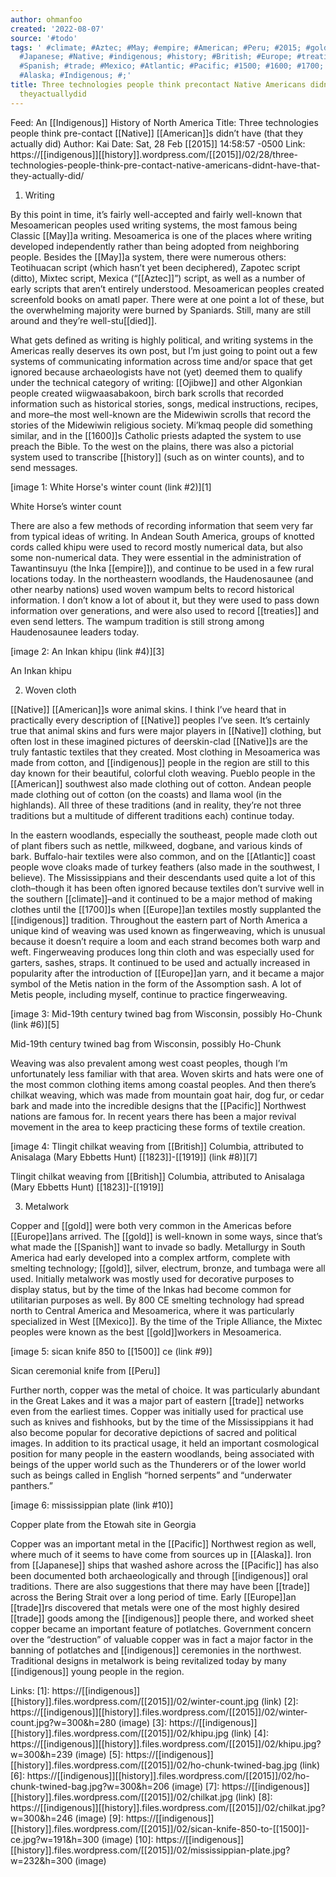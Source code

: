 ```yaml
---
author: ohmanfoo
created: '2022-08-07'
source: '#todo'
tags: ' #climate; #Aztec; #May; #empire; #American; #Peru; #2015; #gold; #Ojibwe;
  #Japanese; #Native; #indigenous; #history; #British; #Europe; #treaties; #died;
  #Spanish; #trade; #Mexico; #Atlantic; #Pacific; #1500; #1600; #1700; #1823; #1919;
  #Alaska; #Indigenous; #;'
title: Three technologies people think precontact Native Americans didnt have that
  theyactuallydid
---
```


Feed: An [[Indigenous]] History of North America
Title: Three technologies people think pre-contact [[Native]] [[American]]s didn’t have 
(that they actually did)
Author: Kai
Date: Sat, 28 Feb [[2015]] 14:58:57 -0500
Link: https://[[indigenous]][[history]].wordpress.com/[[2015]]/02/28/three-technologies-people-think-pre-contact-native-americans-didnt-have-that-they-actually-did/
 
1. Writing
 
By this point in time, it’s fairly well-accepted and fairly well-known that 
Mesoamerican peoples used writing systems, the most famous being Classic [[May]]a 
writing. Mesoamerica is one of the places where writing developed independently 
rather than being adopted from neighboring people. Besides the [[May]]a system, 
there were numerous others: Teotihuacan script (which hasn’t yet been 
deciphered), Zapotec script (ditto), Mixtec script, Mexica (“[[Aztec]]”) script, as 
well as a number of early scripts that aren’t entirely understood. Mesoamerican 
peoples created screenfold books on amatl paper. There were at one point a lot 
of these, but the overwhelming majority were burned by Spaniards. Still, many 
are still around and they’re well-stu[[died]].
 
What gets defined as writing is highly political, and writing systems in the 
Americas really deserves its own post, but I’m just going to point out a few 
systems of communicating information across time and/or space that get ignored 
because archaeologists have not (yet) deemed them to qualify under the technical
category of writing: [[Ojibwe]] and other Algonkian people created wiigwaasabakoon, 
birch bark scrolls that recorded information such as historical stories, songs, 
medical instructions, recipes, and more–the most well-known are the Midewiwin 
scrolls that record the stories of the Midewiwin religious society. Mi’kmaq 
people did something similar, and in the [[1600]]s Catholic priests adapted the 
system to use preach the Bible. To the west on the plains, there was also a 
pictorial system used to transcribe [[history]] (such as on winter counts), and to 
send messages.
 
[image 1: White Horse's winter count (link #2)][1]
 
White Horse’s winter count
 
There are also a few methods of recording information that seem very far from 
typical ideas of writing. In Andean South America, groups of knotted cords 
called khipu were used to record mostly numerical data, but also some 
non-numerical data. They were essential in the administration of Tawantinsuyu 
(the Inka [[empire]]), and continue to be used in a few rural locations today. In 
the northeastern woodlands, the Haudenosaunee (and other nearby nations) used 
woven wampum belts to record historical information. I don’t know a lot of about
it, but they were used to pass down information over generations, and were also 
used to record [[treaties]] and even send letters. The wampum tradition is still 
strong among Haudenosaunee leaders today.
 
[image 2: An Inkan khipu (link #4)][3]
 
An Inkan khipu
 
2. Woven cloth
 
[[Native]] [[American]]s wore animal skins. I think I’ve heard that in practically every
description of [[Native]] peoples I’ve seen. It’s certainly true that animal skins 
and furs were major players in [[Native]] clothing, but often lost in these imagined
pictures of deerskin-clad [[Native]]s are the truly fantastic textiles that they 
created. Most clothing in Mesoamerica was made from cotton, and [[indigenous]] 
people in the region are still to this day known for their beautiful, colorful 
cloth weaving. Pueblo people in the [[American]] southwest also made clothing out of
cotton. Andean people made clothing out of cotton (on the coasts) and llama wool
(in the highlands). All three of these traditions (and in reality, they’re not 
three traditions but a multitude of different traditions each) continue today.
 
In the eastern woodlands, especially the southeast, people made cloth out of 
plant fibers such as nettle, milkweed, dogbane, and various kinds of bark. 
Buffalo-hair textiles were also common, and on the [[Atlantic]] coast people wove 
cloaks made of turkey feathers (also made in the southwest, I believe). The 
Mississippians and their descendants used quite a lot of this cloth–though it 
has been often ignored because textiles don’t survive well in the southern 
[[climate]]–and it continued to be a major method of making clothes until the [[1700]]s 
when [[Europe]]an textiles mostly supplanted the [[indigenous]] tradition. Throughout 
the eastern part of North America a unique kind of weaving was used known as 
fingerweaving, which is unusual because it doesn’t require a loom and each 
strand becomes both warp and weft. Fingerweaving produces long thin cloth and 
was especially used for garters, sashes, straps. It continued to be used and 
actually increased in popularity after the introduction of [[Europe]]an yarn, and it
became a major symbol of the Metis nation in the form of the Assomption sash. A 
lot of Metis people, including myself, continue to practice fingerweaving.
 
[image 3: Mid-19th century twined bag from Wisconsin, possibly Ho-Chunk (link 
#6)][5]
 
Mid-19th century twined bag from Wisconsin, possibly Ho-Chunk
 
Weaving was also prevalent among west coast peoples, though I’m unfortunately 
less familiar with that area. Woven skirts and hats were one of the most common 
clothing items among coastal peoples. And then there’s chilkat weaving, which 
was made from mountain goat hair, dog fur, or cedar bark and made into the 
incredible designs that the [[Pacific]] Northwest nations are famous for. In recent 
years there has been a major revival movement in the area to keep practicing 
these forms of textile creation.
 
[image 4: Tlingit chilkat weaving from [[British]] Columbia, attributed to Anisalaga
(Mary Ebbetts Hunt) [[1823]]-[[1919]] (link #8)][7]
 
Tlingit chilkat weaving from [[British]] Columbia, attributed to Anisalaga (Mary 
Ebbetts Hunt) [[1823]]-[[1919]]
 
3. Metalwork
 
Copper and [[gold]] were both very common in the Americas before [[Europe]]ans arrived. 
The [[gold]] is well-known in some ways, since that’s what made the [[Spanish]] want to 
invade so badly. Metallurgy in South America had early developed into a complex 
artform, complete with smelting technology; [[gold]], silver, electrum, bronze, and 
tumbaga were all used. Initially metalwork was mostly used for decorative 
purposes to display status, but by the time of the Inkas had become common for 
utilitarian purposes as well. By 800 CE smelting technology had spread north to 
Central America and Mesoamerica, where it was particularly specialized in West 
[[Mexico]]. By the time of the Triple Alliance, the Mixtec peoples were known as the
best [[gold]]workers in Mesoamerica.
 
[image 5: sican knife 850 to [[1500]] ce (link #9)]
 
Sican ceremonial knife from [[Peru]]
 
Further north, copper was the metal of choice. It was particularly abundant in 
the Great Lakes and it was a major part of eastern [[trade]] networks even from the 
earliest times. Copper was initially used for practical use such as knives and 
fishhooks, but by the time of the Mississippians it had also become popular for 
decorative depictions of sacred and political images. In addition to its 
practical usage, it held an important cosmological position for many people in 
the eastern woodlands, being associated with beings of the upper world such as 
the Thunderers or of the lower world such as beings called in English “horned 
serpents” and “underwater panthers.”
 
[image 6: mississippian plate (link #10)]
 
Copper plate from the Etowah site in Georgia
 
Copper was an important metal in the [[Pacific]] Northwest region as well, where 
much of it seems to have come from sources up in [[Alaska]]. Iron from [[Japanese]] 
ships that washed ashore across the [[Pacific]] has also been documented both 
archaeologically and through [[indigenous]] oral traditions. There are also 
suggestions that there may have been [[trade]] across the Bering Strait over a long 
period of time. Early [[Europe]]an [[trade]]rs discovered that metals were one of the 
most highly desired [[trade]] goods among the [[indigenous]] people there, and worked 
sheet copper became an important feature of potlatches. Government concern over 
the “destruction” of valuable copper was in fact a major factor in the banning 
of potlatches and [[indigenous]] ceremonies in the northwest. Traditional designs in
metalwork is being revitalized today by many [[indigenous]] young people in the 
region.
 
Links: 
[1]: https://[[indigenous]][[history]].files.wordpress.com/[[2015]]/02/winter-count.jpg (link)
[2]: https://[[indigenous]][[history]].files.wordpress.com/[[2015]]/02/winter-count.jpg?w=300&h=280 (image)
[3]: https://[[indigenous]][[history]].files.wordpress.com/[[2015]]/02/khipu.jpg (link)
[4]: https://[[indigenous]][[history]].files.wordpress.com/[[2015]]/02/khipu.jpg?w=300&h=239 (image)
[5]: https://[[indigenous]][[history]].files.wordpress.com/[[2015]]/02/ho-chunk-twined-bag.jpg (link)
[6]: https://[[indigenous]][[history]].files.wordpress.com/[[2015]]/02/ho-chunk-twined-bag.jpg?w=300&h=206 (image)
[7]: https://[[indigenous]][[history]].files.wordpress.com/[[2015]]/02/chilkat.jpg (link)
[8]: https://[[indigenous]][[history]].files.wordpress.com/[[2015]]/02/chilkat.jpg?w=300&h=246 (image)
[9]: https://[[indigenous]][[history]].files.wordpress.com/[[2015]]/02/sican-knife-850-to-[[1500]]-ce.jpg?w=191&h=300 (image)
[10]: https://[[indigenous]][[history]].files.wordpress.com/[[2015]]/02/mississippian-plate.jpg?w=232&h=300 (image)